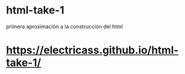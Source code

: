# html-take-1
primera aproximación a la construcción del html

#  https://electricass.github.io/html-take-1/
